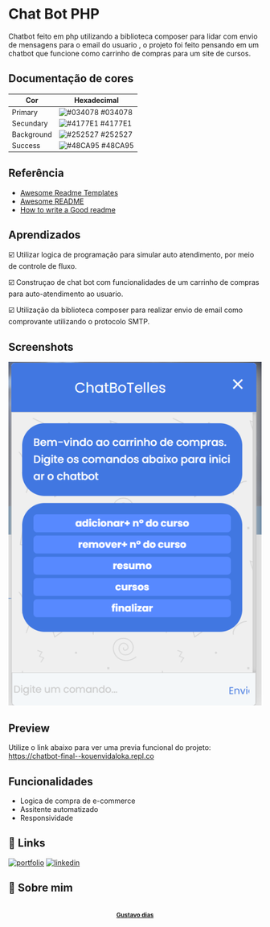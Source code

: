 
# Chat Bot PHP

Chatbot feito em php utilizando a biblioteca composer para lidar com envio de mensagens para o email do usuario , o projeto foi feito pensando em um chatbot que funcione como carrinho de compras para um site de cursos.


## Documentação de cores

| Cor               | Hexadecimal                                                |
| ----------------- | ---------------------------------------------------------------- |
| Primary  | ![#034078](https://via.placeholder.com/10/034078?text=+) #034078 |
| Secundary   | ![#4177E1](https://via.placeholder.com/10/4177E1?text=+) #4177E1 |
| Background      | ![#252527](https://via.placeholder.com/10/16161d?text=+) #252527 |
| Success      | ![#48CA95](https://via.placeholder.com/10/48CA95?text=+) #48CA95 |


## Referência

 - [Awesome Readme Templates](https://awesomeopensource.com/project/elangosundar/awesome-README-templates)
 - [Awesome README](https://github.com/matiassingers/awesome-readme)
 - [How to write a Good readme](https://bulldogjob.com/news/449-how-to-write-a-good-readme-for-your-github-project)


## Aprendizados

☑️ Utilizar logica de programação para simular auto atendimento, por meio de controle de fluxo.

☑️ Construçao de chat bot com funcionalidades de um carrinho de compras para auto-atendimento ao usuario.

☑️ Utilização da biblioteca composer para realizar envio de email como comprovante utilizando o protocolo SMTP.


## Screenshots

<img src="/img/screen1.png">


## Preview

Utilize o link abaixo para ver uma previa funcional do projeto:
https://chatbot-final--kouenvidaloka.repl.co
## Funcionalidades

- Logica de compra de e-commerce
- Assitente automatizado
- Responsividade



## 🔗 Links
[![portfolio](https://img.shields.io/badge/my_portfolio-000?style=for-the-badge&logo=ko-fi&logoColor=white)](https://github.com/GustavoDiasC/)
[![linkedin](https://img.shields.io/badge/linkedin-0A66C2?style=for-the-badge&logo=linkedin&logoColor=white)](https://www.linkedin.com/in/gustavo-dias-497a3b227/)



## 🚀 Sobre mim
<div style="display:flex; align-items:center; justify-content:center;"><a href="https://github.com/GustavoDiasC"><img style="border-radius: 50%;" src="https://avatars.githubusercontent.com/u/113398098?v=4" width="100px;" alt=""/><br /><sub style="display:flex; align-items:center; justify-content:center;" ><b>Gustavo dias</b></sub></a></div>


